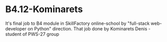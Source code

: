# B4.12-Kominarets
It's final job to B4 module in SkillFactory online-school by "full-stack web-developer on Python" direction. That job done by Kominarets Denis - student of PWS-27 group
